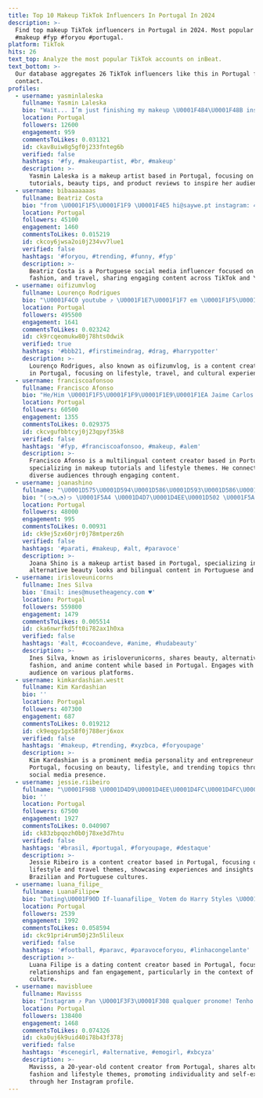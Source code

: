 ```yaml
---
title: Top 10 Makeup TikTok Influencers In Portugal In 2024
description: >-
  Find top makeup TikTok influencers in Portugal in 2024. Most popular hashtags:
  #makeup #fyp #foryou #portugal.
platform: TikTok
hits: 26
text_top: Analyze the most popular TikTok accounts on inBeat.
text_bottom: >-
  Our database aggregates 26 TikTok influencers like this in Portugal for you to
  contact.
profiles:
  - username: yasminlaleska
    fullname: Yasmin Laleska
    bio: "Wait... I’m just finishing my makeup \U0001F484\U0001F48B insta: @yasminlaleska"
    location: Portugal
    followers: 12600
    engagement: 959
    commentsToLikes: 0.031321
    id: ckav8uiw8g5gf0j233fnteg6b
    verified: false
    hashtags: '#fy, #makeupartist, #br, #makeup'
    description: >-
      Yasmin Laleska is a makeup artist based in Portugal, focusing on makeup
      tutorials, beauty tips, and product reviews to inspire her audience.
  - username: bibaaaaaaas
    fullname: Beatriz Costa
    bio: "from \U0001F1F5\U0001F1F9 \U0001F4E5 hi@saywe.pt instagram: 46k \U0001F447\U0001F3FD"
    location: Portugal
    followers: 45100
    engagement: 1460
    commentsToLikes: 0.015219
    id: ckcoy6jwsa2oi0j234vv7lue1
    verified: false
    hashtags: '#foryou, #trending, #funny, #fyp'
    description: >-
      Beatriz Costa is a Portuguese social media influencer focused on music,
      fashion, and travel, sharing engaging content across TikTok and YouTube.
  - username: oifizumvlog
    fullname: Lourenço Rodrigues
    bio: "\U0001F4C0 youtube ⤴️ \U0001F1E7\U0001F1F7 em \U0001F1F5\U0001F1F9 \U0001F933\U0001F3FB instagram ⤵️"
    location: Portugal
    followers: 495500
    engagement: 1641
    commentsToLikes: 0.023242
    id: ck9rcqeomukw80j78hts0dwik
    verified: true
    hashtags: '#bbb21, #firstimeindrag, #drag, #harrypotter'
    description: >-
      Lourenço Rodrigues, also known as oifizumvlog, is a content creator based
      in Portugal, focusing on lifestyle, travel, and cultural experiences.
  - username: franciscoafonsoo
    fullname: Francisco Afonso
    bio: "He/Him \U0001F1F5\U0001F1F9\U0001F1E9\U0001F1EA Jaime Carlos “O rapaz que fala muitas línguas”"
    location: Portugal
    followers: 60500
    engagement: 1355
    commentsToLikes: 0.029375
    id: ckcvgufbbtcyj0j23qpyf35k8
    verified: false
    hashtags: '#fyp, #franciscoafonsoo, #makeup, #alem'
    description: >-
      Francisco Afonso is a multilingual content creator based in Portugal,
      specializing in makeup tutorials and lifestyle themes. He connects with
      diverse audiences through engaging content.
  - username: joanashino
    fullname: "\U0001D575\U0001D594\U0001D586\U0001D593\U0001D586\U0001D57E\U0001D58D\U0001D58E\U0001D593\U0001D594"
    bio: "(っ◔◡◔)っ \U0001F5A4 \U0001D4D7\U0001D4EE\U0001D502 \U0001F5A4 She/Her PT-EN"
    location: Portugal
    followers: 48000
    engagement: 995
    commentsToLikes: 0.00931
    id: ck9ej5zx60rjr0j78mtperz6h
    verified: false
    hashtags: '#parati, #makeup, #alt, #paravoce'
    description: >-
      Joana Shino is a makeup artist based in Portugal, specializing in
      alternative beauty looks and bilingual content in Portuguese and English.
  - username: irisloveunicorns
    fullname: Ines Silva
    bio: 'Email: ines@musetheagency.com ♥️'
    location: Portugal
    followers: 559800
    engagement: 1479
    commentsToLikes: 0.005514
    id: cka6nwrfkd5ft0i782ax1h0xa
    verified: false
    hashtags: '#alt, #cocoandeve, #anime, #hudabeauty'
    description: >-
      Ines Silva, known as irisloverunicorns, shares beauty, alternative
      fashion, and anime content while based in Portugal. Engages with a diverse
      audience on various platforms.
  - username: kimkardashian.westt
    fullname: Kim Kardashian
    bio: ''
    location: Portugal
    followers: 407300
    engagement: 687
    commentsToLikes: 0.019212
    id: ck9eqgv1gx58f0j788erj6xox
    verified: false
    hashtags: '#makeup, #trending, #xyzbca, #foryoupage'
    description: >-
      Kim Kardashian is a prominent media personality and entrepreneur based in
      Portugal, focusing on beauty, lifestyle, and trending topics through her
      social media presence.
  - username: jessie.riibeiro
    fullname: "\U0001F98B \U0001D4D9\U0001D4EE\U0001D4FC\U0001D4FC\U0001D4F2\U0001D4EE \U0001F98B"
    bio: ''
    location: Portugal
    followers: 67500
    engagement: 1927
    commentsToLikes: 0.040907
    id: ck83zbpqozh0b0j78xe3d7htu
    verified: false
    hashtags: '#brasil, #portugal, #foryoupage, #destaque'
    description: >-
      Jessie Ribeiro is a content creator based in Portugal, focusing on
      lifestyle and travel themes, showcasing experiences and insights from both
      Brazilian and Portuguese cultures.
  - username: luana_filipe_
    fullname: LuanaFilipe❤️
    bio: "Dating\U0001F90D If-luanafilipe_ Votem do Harry Styles \U0001F90D\U0001F447"
    location: Portugal
    followers: 2539
    engagement: 1992
    commentsToLikes: 0.058594
    id: ckc91pri4rum50j23n5lileux
    verified: false
    hashtags: '#football, #paravc, #paravoceforyou, #linhacongelante'
    description: >-
      Luana Filipe is a dating content creator based in Portugal, focusing on
      relationships and fan engagement, particularly in the context of popular
      culture.
  - username: mavisbluee
    fullname: Mavisss
    bio: "Instagram ⤴️ Pan \U0001F3F3️‍\U0001F308 qualquer pronome! Tenho 20 anos porra"
    location: Portugal
    followers: 138400
    engagement: 1468
    commentsToLikes: 0.074326
    id: cka0uj6k9uid40i78b43f378j
    verified: false
    hashtags: '#scenegirl, #alternative, #emogirl, #xbcyza'
    description: >-
      Mavisss, a 20-year-old content creator from Portugal, shares alternative
      fashion and lifestyle themes, promoting individuality and self-expression
      through her Instagram profile.
---
```


